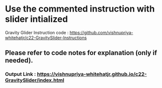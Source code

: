 
# Use the commented instruction with slider intialized
Gravity Glider Instruction code : https://github.com/vishnupriya-whitehatjr/c22-GravitySlider-Instructions

## Please refer to code notes for explanation (only if needed).

### Output Link : https://vishnupriya-whitehatjr.github.io/c22-GravitySlider/index.html
